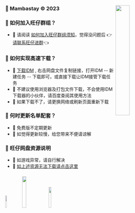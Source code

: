 ### <img src="https://gcore.jsdelivr.net/gh/Wangzai2K/Auiew/A2/Reward.png" width="30%" align=right />🏀 Mambastay © 2023

### 🏀 如何加入旺仔群组？
- 🎈 请阅读 [如何加入旺仔群组须知](https://wangzai2k14.ml/02、NBA2K14旺仔群组)，觉得没问题后 👉[请联系旺仔进群](http://wpa.qq.com/msgrd?v=3&uin=3262517128&site=qq&menu=yes)👈

### 🏀 如何实现高速下载？
- 🎈 [下载IDM](https://aliyundrive.com/s/6UFKShKmQy5) , 右击网盘文件复制链接，打开IDM -- 新建任务 -- 下载即可，或直接下载让IDM接管下载任务
- 🎈 不建议使用浏览器及打包文件下载，不会使用IDM下载器的小伙伴，请百度查阅其使用方法 
- 🎈 如果下载不了，请更换网络或刷新页面重新下载

### 🏀 何时更新名单配套？
- 🎈 免费版不定期更新
- 🎈 如觉得更新较慢，给您带来不便请谅解

### 🏀 旺仔网盘资源说明
- 🎈 如游戏异常，请自行解决
- 🎈 [如上述资源无法下载请点击这里](https://url09.ctfile.com/d/15364309-53521643-990546?p=1628]NBA2K14[/url])

### [<img src="https://s1.ax1x.com/2023/04/01/ppRqXtg.png" width = "10%" height = "10%"/>](https://weibo.com/u/7523590830) [<img src="https://s1.ax1x.com/2023/04/01/ppRLkAU.png" width = "16%" height = "16%"/>](https://tieba.baidu.com/f?fr=home&kw=2k14) [<img src="https://s1.ax1x.com/2023/03/31/ppRqs61.png" width = "13%" height = "13%"/>](https://bbs.eyeuc.com/down/user/旺仔)
